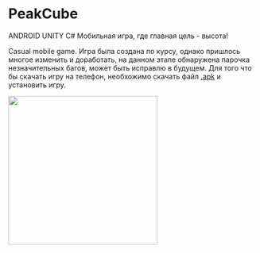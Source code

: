 # PeakCube
ANDROID UNITY C# 
Мобильная игра, где главная цель - высота!

Casual mobile game.
Игра была создана по курсу, однако пришлось многое изменить и доработать, на данном этапе обнаружена парочка незначительных багов, может быть исправлю в будущем.
Для того что бы скачать игру на телефон, необхожимо скачать файл [.apk](PEAKcubeUpgread.apk) и установить игру.

<img src="https://github.com/a-bit-off/PeakCube/blob/main/photos/pcV.gif" width="300" />


 

